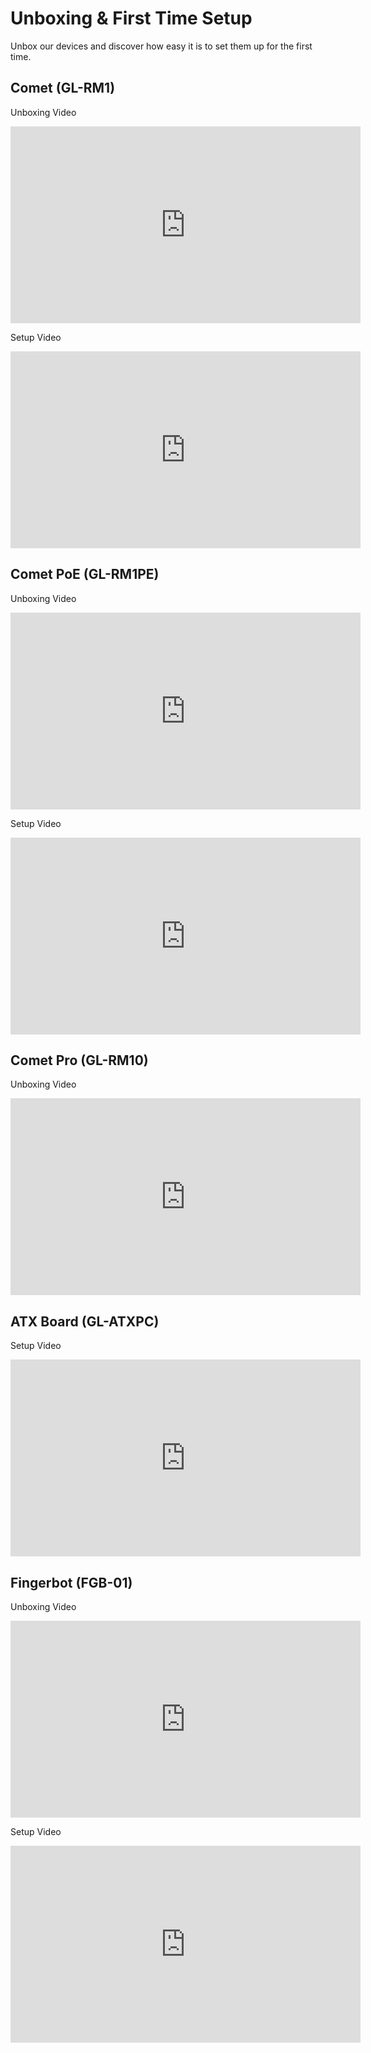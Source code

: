 # Unboxing & First Time Setup

Unbox our devices and discover how easy it is to set them up for the first time.

## Comet (GL-RM1)

Unboxing Video

<iframe width="560" height="315" src="https://www.youtube.com/embed/lkDcSSlNn20" title="YouTube video player" frameborder="0" allow="accelerometer; autoplay; clipboard-write; encrypted-media; gyroscope; picture-in-picture" allowfullscreen></iframe>

Setup Video

<iframe width="560" height="315" src="https://www.youtube.com/embed/JDgflRaIHw0" title="YouTube video player" frameborder="0" allow="accelerometer; autoplay; clipboard-write; encrypted-media; gyroscope; picture-in-picture" allowfullscreen></iframe>

## Comet PoE (GL-RM1PE)

Unboxing Video

<iframe width="560" height="315" src="https://www.youtube.com/embed/shYkDIQjX0M" title="YouTube video player" frameborder="0" allow="accelerometer; autoplay; clipboard-write; encrypted-media; gyroscope; picture-in-picture" allowfullscreen></iframe>

Setup Video

<iframe width="560" height="315" src="https://www.youtube.com/embed/QsPceu7OKco" title="YouTube video player" frameborder="0" allow="accelerometer; autoplay; clipboard-write; encrypted-media; gyroscope; picture-in-picture" allowfullscreen></iframe>

## Comet Pro (GL-RM10)

Unboxing Video

<iframe width="560" height="315" src="https://www.youtube.com/embed/qKFeu31_LNU" title="YouTube video player" frameborder="0" allow="accelerometer; autoplay; clipboard-write; encrypted-media; gyroscope; picture-in-picture" allowfullscreen></iframe>

## ATX Board (GL-ATXPC)

Setup Video

<iframe width="560" height="315" src="https://www.youtube.com/embed/3VEjZgzgI44" title="YouTube video player" frameborder="0" allow="accelerometer; autoplay; clipboard-write; encrypted-media; gyroscope; picture-in-picture" allowfullscreen></iframe>

## Fingerbot (FGB-01)

Unboxing Video

<iframe width="560" height="315" src="https://www.youtube.com/embed/Aeu5yiDEt0Q" title="YouTube video player" frameborder="0" allow="accelerometer; autoplay; clipboard-write; encrypted-media; gyroscope; picture-in-picture" allowfullscreen></iframe>

Setup Video

<iframe width="560" height="315" src="https://www.youtube.com/embed/_ExhJHhEcwg" title="YouTube video player" frameborder="0" allow="accelerometer; autoplay; clipboard-write; encrypted-media; gyroscope; picture-in-picture" allowfullscreen></iframe>